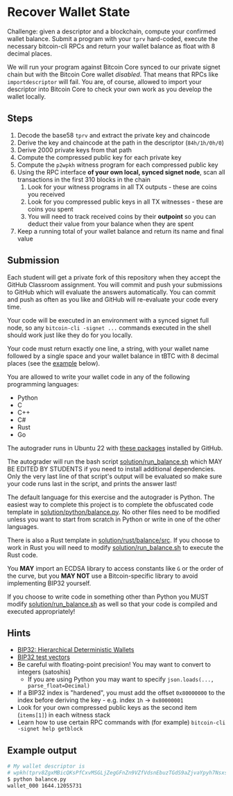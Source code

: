 # Recover Wallet State

Challenge: given a descriptor and a blockchain, compute your confirmed wallet
balance. Submit a program with your `tprv` hard-coded, execute the necessary
bitcoin-cli RPCs and return your wallet balance as float with 8 decimal places.

We will run your program against Bitcoin Core synced to our private signet chain
but with the Bitcoin Core wallet *disabled*. That means that RPCs like
`importdescriptor` will fail. You are, of course, allowed to import your
descriptor into Bitcoin Core to check your own work as you develop the wallet locally.

## Steps

1. Decode the base58 `tprv` and extract the private key and chaincode
2. Derive the key and chaincode at the path in the descriptor (`84h/1h/0h/0`)
3. Derive 2000 private keys from that path
4. Compute the compressed public key for each private key
5. Compute the `p2wpkh` witness program for each compressed public key
6. Using the RPC interface **of your own local, synced signet node**, scan all transactions in the first 310 blocks in the chain
    1. Look for your witness programs in all TX outputs - these are coins you received
    2. Look for you compressed public keys in all TX witnesses - these are coins you spent
    3. You will need to track received coins by their **outpoint** so you can deduct their value from your balance when they are spent
7. Keep a running total of your wallet balance and return its name and final value

## Submission

Each student will get a private fork of this repository when they accept the
GitHub Classroom assignment. You will commit and push your submissions to GitHub
which will evaluate the answers automatically. You can commit and push as often
as you like and GitHub will re-evaluate your code every time.

Your code will be executed in an environment with a synced signet full node,
so any `bitcoin-cli -signet ...` commands executed in the shell should work
just like they do for you locally.

Your code must return exactly one line, a string, with your wallet name followed
by a single space and your wallet balance in tBTC with 8 decimal places
(see the [example](#example-output) below).

You are allowed to write your wallet code in any of the following programming
languages:

- Python
- C
- C++
- C#
- Rust
- Go

The autograder runs in Ubuntu 22 with
[these packages](https://github.com/actions/runner-images/blob/ubuntu22/20231217.2/images/ubuntu/Ubuntu2204-Readme.md)
installed by GitHub.

The autograder will run the bash script [solution/run_balance.sh](solution/run_balance.sh) which
MAY BE EDITED BY STUDENTS if you need to install additional dependencies. Only
the very last line of that script's output will be evaluated so make sure your
code runs last in the script, and prints the answer last!

The default language for this exercise and the autograder is Python. The easiest
way to complete this project is to complete the obfuscated code template in
[solution/python/balance.py](solution/python/balance.py). No other files need
to be modified unless you want to start from scratch in Python or write in one
of the other languages.

There is also a Rust template in [solution/rust/balance/src](solution/rust/balance/src).
If you choose to work in Rust you will need to modify [solution/run_balance.sh](solution/run_balance.sh)
to execute the Rust code.

You **MAY** import an ECDSA library to access constants like `G` or the order
of the curve, but you **MAY NOT** use a Bitcoin-specific library to avoid implementing
BIP32 yourself.

If you choose to write code in something other than Python you MUST modify
[solution/run_balance.sh](solution/run_balance.sh) as well so that your code is compiled and
executed appropriately!

## Hints

- [BIP32: Hierarchical Deterministic Wallets](https://github.com/bitcoin/bips/blob/master/bip-0032.mediawiki)
- [BIP32 test vectors](https://en.bitcoin.it/wiki/BIP_0032_TestVectors)
- Be careful with floating-point precision! You may want to convert to integers (satoshis)
    - If you are using Python you may want to specify `json.loads(...,  parse_float=Decimal)`
- If a BIP32 index is "hardened", you must add the offset `0x80000000` to the index before deriving the key
        - e.g. index `1h` -> `0x80000001`
- Look for your own compressed public keys as the second item (`items[1]`) in each witness stack
- Learn how to use certain RPC commands with (for example) `bitcoin-cli -signet help getblock`

## Example output

```sh
# My wallet descriptor is
# wpkh(tprv8ZgxMBicQKsPfCxvMSGLjZegGFnZn9VZfVdsnEbuzTGdS9aZjvaYpyh7NsxsrAc8LsRQZ2EYaCfkvwNpas8cKUBbptDzadY7c3hUi8i33XJ/84h/1h/0h/0/*)#nayduu7d
$ python balance.py
wallet_000 1644.12055731
```
